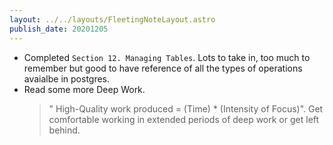 ```yaml
---
layout: ../../layouts/FleetingNoteLayout.astro
publish_date: 20201205
---
```


- Completed `Section 12. Managing Tables`. Lots to take in, too much to remember but good to have reference of all the types of operations avaialbe in postgres.
- Read some more Deep Work.
  > " High-Quality work produced = (Time) \* (Intensity of Focus)". Get comfortable working in extended periods of deep work or get left behind.
